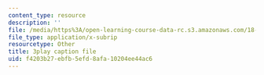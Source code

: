 ```yaml
---
content_type: resource
description: ''
file: /media/https%3A/open-learning-course-data-rc.s3.amazonaws.com/18-06sc-linear-algebra-fall-2011/f4203b27ebfb5efd8afa10204ee44ac6_YzZUIYRCE38.vtt
file_type: application/x-subrip
resourcetype: Other
title: 3play caption file
uid: f4203b27-ebfb-5efd-8afa-10204ee44ac6
---
```

